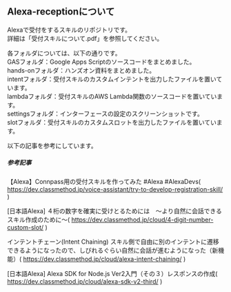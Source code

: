 ## Alexa-receptionについて
Alexaで受付をするスキルのリポジトリです。  
詳細は「受付スキルについて.pdf」を参照してください。  
  
各フォルダについては、以下の通りです。  
GASフォルダ：Google Apps Scriptのソースコードをまとめました。  
hands-onフォルダ：ハンズオン資料をまとめました。  
intentフォルダ：受付スキルのカスタムインテントを出力したファイルを置いています。  
lambdaフォルダ：受付スキルのAWS Lambda関数のソースコードを置いています。  
settingsフォルダ：インターフェースの設定のスクリーンショットです。  
slotフォルダ：受付スキルのカスタムスロットを出力したファイルを置いています。  
  
以下の記事を参考にしています。  

##### 参考記事
【Alexa】Connpass用の受付スキルを作ってみた #Alexa #AlexaDevs( https://dev.classmethod.jp/voice-assistant/try-to-develop-registration-skill/ )  

[日本語Alexa] ４桁の数字を確実に受けとるためには　〜より自然に会話できるスキル作成のために〜( https://dev.classmethod.jp/cloud/4-digit-number-custom-slot/ )  

インテントチェーン(Intent Chaining) スキル側で自由に別のインテントに遷移できるようになったので、しびれるぐらい自然に会話が進むようになった（新機能）( https://dev.classmethod.jp/cloud/alexa-intent-chaining/ )  

[日本語Alexa] Alexa SDK for Node.js Ver2入門（その３）レスポンスの作成( https://dev.classmethod.jp/cloud/alexa-sdk-v2-third/ )
